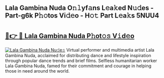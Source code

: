 ## Lala Gambina Nuda O𝚗𝚕yf𝚊ns L𝚎a𝚔ed N𝚞𝚍es - Part-g6k P𝚑𝚘tos Vi𝚍𝚎o - H𝚘𝚝 Part L𝚎a𝚔s 5NUU4

# <h2><a href="http://kf41w8l.oniu.top/?m=Lala+Gambina+Nuda">🔗👉 🔴 Lala Gambina Nuda P𝚑ot𝚘𝚜 V𝚒d𝚎o</a></h2>

[![Lala Gambina Nuda Nu𝚍e𝚜](https://i.imgur.com/0qMVB7G.gif)](http://kf41w8l.oniu.top/?m=Lala+Gambina+Nuda)
Virtual performer and multimedia artist Lala Gambina Nuda, acclaimed for distributing dance and lifestyle inspiration through popular dance trends and brief films. Selfless humanitarian worker Lala Gambina Nuda, famed for their commitment and courage in helping those in need around the world.  
